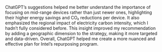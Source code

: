 ChatGPT’s suggestions helped me better understand the importance of focusing on mid-range devices rather than just newer ones, highlighting their higher energy savings and CO₂ reductions per device. It also emphasized the regional impact of electricity carbon intensity, which I hadn’t fully considered before. This insight improved my recommendation by adding a geographic dimension to the strategy, making it more targeted and data-driven. Overall, ChatGPT helped me create a more nuanced and effective plan for Intel’s repurposing program.

